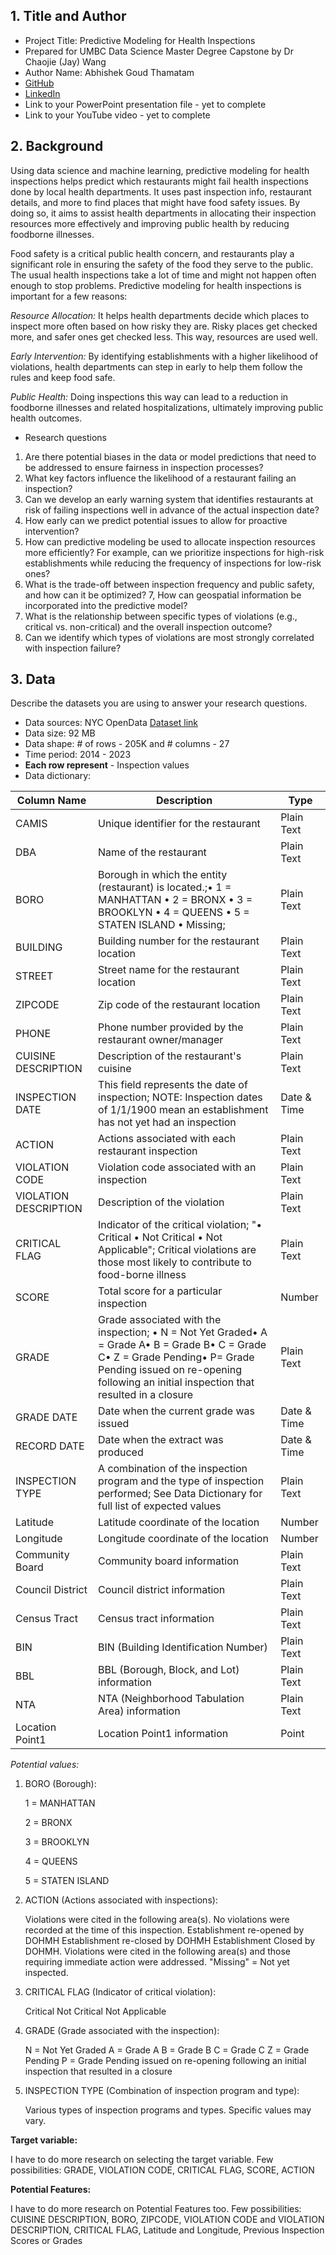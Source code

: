 ## 1. Title and Author

- Project Title: Predictive Modeling for Health Inspections
- Prepared for UMBC Data Science Master Degree Capstone by Dr Chaojie (Jay) Wang
- Author Name: Abhishek Goud Thamatam 
- [GitHub](https://github.com/abhishekgoud23)
- [LinkedIn](https://www.linkedin.com/in/t-abhishek-goud/)
- Link to your PowerPoint presentation file - yet to complete
- Link to your YouTube video - yet to complete
    
## 2. Background


Using data science and machine learning, predictive modeling for health inspections helps predict which restaurants might fail health inspections done by local health departments. It uses past inspection info, restaurant details, and more to find places that might have food safety issues. By doing so, it aims to assist health departments in allocating their inspection resources more effectively and improving public health by reducing foodborne illnesses.

Food safety is a critical public health concern, and restaurants play a significant role in ensuring the safety of the food they serve to the public. The usual health inspections take a lot of time and might not happen often enough to stop problems. Predictive modeling for health inspections is important for a few reasons:

  *Resource Allocation:* It helps health departments decide which places to inspect more often based on how risky they are. Risky places get checked more, and safer ones get checked less. This way, resources are used well.

  *Early Intervention:* By identifying establishments with a higher likelihood of violations, health departments can step in early to help them follow the rules and keep food safe.

  *Public Health:* Doing inspections this way can lead to a reduction in foodborne illnesses and related hospitalizations, ultimately improving public health outcomes.
- Research questions
1. Are there potential biases in the data or model predictions that need to be addressed to ensure fairness in inspection processes?
2. What key factors influence the likelihood of a restaurant failing an inspection?
3. Can we develop an early warning system that identifies restaurants at risk of failing inspections well in advance of the actual inspection date?
4. How early can we predict potential issues to allow for proactive intervention?
5. How can predictive modeling be used to allocate inspection resources more efficiently? For example, can we prioritize inspections for high-risk establishments while reducing the frequency of inspections for low-risk ones?
6. What is the trade-off between inspection frequency and public safety, and how can it be optimized?
7, How can geospatial information be incorporated into the predictive model?
8. What is the relationship between specific types of violations (e.g., critical vs. non-critical) and the overall inspection outcome?
9. Can we identify which types of violations are most strongly correlated with inspection failure?
   
## 3. Data 

Describe the datasets you are using to answer your research questions.

- Data sources: NYC OpenData [Dataset link](https://data.cityofnewyork.us/Health/DOHMH-New-York-City-Restaurant-Inspection-Results/43nn-pn8j)
- Data size: 92 MB
- Data shape: # of rows - 205K and # columns - 27
- Time period: 2014 - 2023
- **Each row represent** - Inspection values
- Data dictionary: 
  
| Column Name           | Description                                                   | Type             |
| ----------------------| ------------------------------------------------------------- | ----------------- |
| CAMIS                 | Unique identifier for the restaurant                          | Plain Text       |
| DBA                   | Name of the restaurant                                        | Plain Text       |
| BORO                  | Borough in which the entity (restaurant) is located.;• 1 = MANHATTAN • 2 = BRONX • 3 = BROOKLYN • 4 = QUEENS • 5 = STATEN ISLAND • Missing;                        | Plain Text       |
| BUILDING              | Building number for the restaurant location                   | Plain Text       |
| STREET                | Street name for the restaurant location                       | Plain Text       |
| ZIPCODE               | Zip code of the restaurant location                            | Plain Text       |
| PHONE                 | Phone number provided by the restaurant owner/manager         | Plain Text       |
| CUISINE DESCRIPTION   | Description of the restaurant's cuisine                        | Plain Text       |
| INSPECTION DATE       | This field represents the date of inspection; NOTE: Inspection dates of 1/1/1900 mean an establishment has not yet had an inspection                                            | Date & Time      |
| ACTION                | Actions associated with each restaurant inspection             | Plain Text       |
| VIOLATION CODE        | Violation code associated with an inspection                    | Plain Text       |
| VIOLATION DESCRIPTION | Description of the violation                                    | Plain Text       |
| CRITICAL FLAG         | Indicator of the critical violation; "• Critical • Not Critical • Not Applicable"; Critical violations are those most likely to contribute to food-borne illness                               | Plain Text       |
| SCORE                 | Total score for a particular inspection                        | Number           |
| GRADE                 | Grade associated with the inspection; • N = Not Yet Graded• A = Grade A• B = Grade B• C = Grade C• Z = Grade Pending• P= Grade Pending issued on re-opening following an initial inspection that resulted in a closure                          | Plain Text       |
| GRADE DATE            | Date when the current grade was issued                         | Date & Time      |
| RECORD DATE           | Date when the extract was produced                             | Date & Time      |
| INSPECTION TYPE       | A combination of the inspection program and the type of inspection performed; See Data Dictionary for full list of expected values   | Plain Text       |
| Latitude              | Latitude coordinate of the location                            | Number           |
| Longitude             | Longitude coordinate of the location                           | Number           |
| Community Board       | Community board information                                    | Plain Text       |
| Council District      | Council district information                                   | Plain Text       |
| Census Tract          | Census tract information                                       | Plain Text       |
| BIN                   | BIN (Building Identification Number)                           | Plain Text       |
| BBL                   | BBL (Borough, Block, and Lot) information                      | Plain Text       |
| NTA                   | NTA (Neighborhood Tabulation Area) information                  | Plain Text       |
| Location Point1       | Location Point1 information                                    | Point            |

*Potential values:*

1. BORO (Borough):

    1 = MANHATTAN
 
    2 = BRONX
 
    3 = BROOKLYN
 
    4 = QUEENS
 
    5 = STATEN ISLAND
 

2. ACTION (Actions associated with inspections):

    Violations were cited in the following area(s).
    No violations were recorded at the time of this inspection.
    Establishment re-opened by DOHMH
    Establishment re-closed by DOHMH
    Establishment Closed by DOHMH. Violations were cited in the following area(s) and those requiring immediate action were addressed.
    "Missing" = Not yet inspected.

3. CRITICAL FLAG (Indicator of critical violation):

    Critical
    Not Critical
    Not Applicable

4. GRADE (Grade associated with the inspection):

    N = Not Yet Graded
    A = Grade A
    B = Grade B
    C = Grade C
    Z = Grade Pending
    P = Grade Pending issued on re-opening following an initial inspection that resulted in a closure

5. INSPECTION TYPE (Combination of inspection program and type):

    Various types of inspection programs and types. Specific values may vary.

**Target variable:**

I have to do more research on selecting the target variable. Few possibilities:
GRADE, VIOLATION CODE, CRITICAL FLAG, SCORE, ACTION

**Potential Features:**

I have to do more research on Potential Features too. Few possibilities: CUISINE DESCRIPTION, BORO, ZIPCODE, VIOLATION CODE and VIOLATION DESCRIPTION, CRITICAL FLAG, Latitude and Longitude, Previous Inspection Scores or Grades
